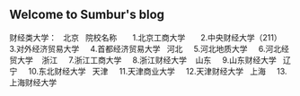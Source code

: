 ## Welcome to Sumbur's blog

财经类大学：  
  北京   
    院校名称    
    1.北京工商大学    
    2.中央财经大学（211）    
    3.对外经济贸易大学    
    4.首都经济贸易大学  
  河北    
    5.河北地质大学    
    6.河北经贸大学  
  浙江    
    7.浙江工商大学    
    8.浙江财经大学  
  山东    
    9.山东财经大学  
  辽宁    
    10.东北财经大学  
  天津    
    11.天津商业大学    
    12.天津财经大学  
  上海    
    13.上海财经大学
